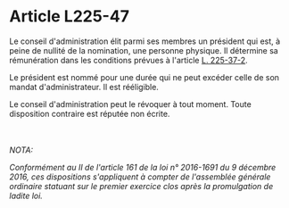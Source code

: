 # Article L225-47

<p>Le conseil d'administration élit parmi ses membres un président qui est, à peine de nullité de la nomination, une personne physique. Il détermine sa rémunération dans les conditions prévues à l'article <a href='/affichCodeArticle.do?cidTexte=LEGITEXT000005634379&idArticle=LEGIARTI000033580693&dateTexte=&categorieLien=cid' title='Code de commerce - art. L225-37-2 (V)'>L. 225-37-2</a>. </p><p>Le président est nommé pour une durée qui ne peut excéder celle de son mandat d'administrateur. Il est rééligible. </p><p>Le conseil d'administration peut le révoquer à tout moment. Toute disposition contraire est réputée non écrite.</p><br/><br/><i>NOTA:<p>Conformément au II de l'article 161 de la loi n° 2016-1691 du 9 décembre 2016, ces dispositions s'appliquent à compter de l'assemblée générale ordinaire statuant sur le premier exercice clos après la promulgation de ladite loi.</p></i>